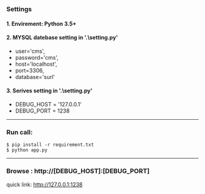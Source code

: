 ### Settings
#### 1. Envirement: Python 3.5+
#### 2. MYSQL datebase setting in '.\setting.py'
- user='cms',
- password='cms',
- host='localhost',
- port=3306,
- database='surl'
#### 3. Serives setting in '.\setting.py'
- DEBUG_HOST = '127.0.0.1'
- DEBUG_PORT = 1238

---
### Run call:
```shell
$ pip install -r requirement.txt
$ python app.py 
```
---
### Browse : http://[DEBUG_HOST]:[DEBUG_PORT]
quick link: http://127.0.0.1:1238